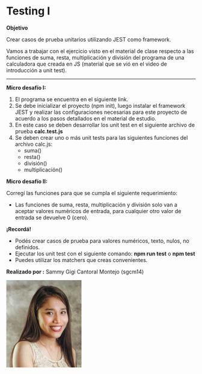 # Testing I

**Objetivo**

Crear casos de prueba unitarios utilizando JEST como framework.

Vamos a trabajar con el ejercicio visto en el material de clase respecto a las funciones de suma, resta, multiplicación y división del programa de una calculadora que creada en JS (material que se vió en el video de introducción a unit test).

-------

**Micro desafío I:**

1. El programa se encuentra en el siguiente link. 
2. Se debe inicializar el proyecto (npm init), luego instalar el framework JEST y realizar las configuraciones necesarias para este proyecto de acuerdo a los pasos detallados en el material de estudio. 
3. En este caso se deben desarrollar los unit test en el siguiente archivo de prueba **calc.test.js**
4. Se deben crear uno o más unit tests para las siguientes funciones del archivo calc.js:
    * suma()
    * resta()
    * división()
    * multiplicación()

**Micro desafío II:**

Corregí las funciones para que se cumpla el siguiente requerimiento:
* Las funciones de suma, resta, multiplicación y división solo van a aceptar valores numéricos de entrada, para cualquier otro valor de entrada se devuelve 0 (cero).

**¡Recordá!**
* Podés crear casos de prueba para valores numéricos, texto, nulos, no definidos.
* Ejecutar los unit test con el siguiente comando: **npm run test** o **npm test**
* Puedes utilizar los matchers que creas convenientes. 


**Realizado por :** Sammy Gigi Cantoral Montejo (sgcm14)

<img src ="https://raw.githubusercontent.com/sgcm14/sgcm14/main/sammy.jpg" width="200">

